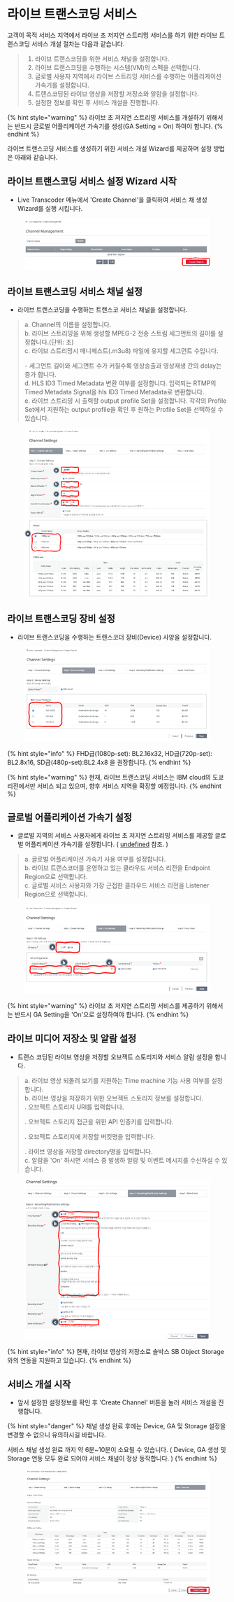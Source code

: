 # 라이브 트랜스코딩 서비스

고객이 목적 서비스 지역에서 라이브 초 저지연 스트리밍 서비스를 하기 위한 라이브 트랜스코딩 서비스 개설 절차는 다음과 같습니다.&#x20;

> 1. 라이브 트랜스코딩을 위한 서비스 채널을 설정합니다.
> 2. 라이브 트랜스코딩을 수행하는 시스템(VM)의 스펙을 선택합니다.
> 3. 글로벌 사용자 지역에서 라이브 스트리밍 서비스를 수행하는 어플리케이션 가속기를 설정합니다.
> 4. 트랜스코딩된 라이브 영상을 저장할 저장소와 알람을 설정합니다.
> 5. 설정한 정보를 확인 후 서비스 개설을 진행합니다. &#x20;

{% hint style="warning" %}
라이브 초 저지연 스트리밍 서비스를 개설하기 위해서는 반드시 글로벌 어플리케이션 가속기를 생성(GA Setting = On) 하여야 합니다.&#x20;
{% endhint %}

라이브 트랜스코딩 서비스를 생성하기 위한 서비스 개설 Wizard를 제공하며 설정 방법은 아래와 같습니다.



## 라이브 트랜스코딩 서비스 설정 Wizard 시작

* Live Transcoder 메뉴에서 'Create Channel'을 클릭하여 서비스 채 생성 Wizard를 실행 시킵니다.

<figure><img src="../.gitbook/assets/image (8).png" alt=""><figcaption></figcaption></figure>

## 라이브 트랜스코딩 서비스 채널 설정

* 라이브 트랜스코딩을 수행하는 트랜스코 서비스 채널을 설정합니다.&#x20;

> a. Channel의 이름을 설정합니다.\
> b. 라이브 스트리밍을 위해 생성할 MPEG-2 전송 스트림 세그먼트의 길이를 설정합니다.(단위: 초)\
> c. 라이브 스트리밍시 매니페스트(.m3u8) 파일에 유지할 세그먼트 수입니다.
>
> &#x20;  \- 세그먼트 길이와 세그먼트 수가 커질수록 영상송출과 영상재생 간의 delay는 증가 합니다.\
> d. HLS ID3 Timed Metadata 변환 여부를 설정합니다. 입력되는 RTMP의 Timed Metadata Signal을 hls ID3 Timed Metadata로 변환합니다. \
> e. 라이브 스트리밍 시 출력할 output profile Set을 설정합니다. 각각의 Profile Set에서 지원하는 output profile을 확인 후 원하는 Profile Set을 선택하실 수 있습니다.

<figure><img src="../.gitbook/assets/image (20).png" alt=""><figcaption></figcaption></figure>

## 라이브 트랜스코딩 장비 설정

* 라이브 트랜스코딩을 수행하는 트랜스코더 장비(Device) 사양을 설정합니다.

<figure><img src="../.gitbook/assets/image (40).png" alt=""><figcaption></figcaption></figure>

{% hint style="info" %}
FHD급(1080p-set): BL2.16x32, HD급(720p-set): BL2.8x16, SD급(480p-set):BL2.4x8 을 권장합니다.&#x20;
{% endhint %}

{% hint style="warning" %}
현재, 라이브 트랜스코딩 서비스는 IBM cloud의 도쿄 리전에서만 서비스 되고 있으며, 향후 서비스 지역을 확장할 예정입니다.
{% endhint %}

## 글로벌 어플리케이션 가속기 설정

* 글로벌 지역의 서비스 사용자에게 라이브 초 저지연 스트리밍 서비스를 제공할 글로벌 어플리케이션 가속기를 설정합니다. ( [undefined](../undefined/ "mention") 참조. )

> a. 글로벌 어플리케이션 가속기 사용 여부를 설정합니다.\
> b. 라이브 트랜스코더를 운영하고 있는 클라우드 서비스 리전을 Endpoint Region으로 선택합니다.\
> c. 글로벌 서비스 사용자와 가장 근접한 클라우드 서비스 리전을 Listener Region으로 선택합니다.

<figure><img src="../.gitbook/assets/image (7).png" alt=""><figcaption></figcaption></figure>

{% hint style="warning" %}
라이브 초 저지연 스트리밍 서비스를 제공하기 위해서는 반드시 GA Setting을 'On'으로 설정하여야 합니다.&#x20;
{% endhint %}

## 라이브 미디어 저장소 및 알람 설정

* 트랜스 코딩된 라이브 영상을 저장할 오브젝트 스토리지와 서비스 알람 설정을 합니다.&#x20;

> a. 라이브 영상 되돌려 보기를 지원하는 Time machine 기능 사용 여부를 설정합니다.\
> b. 라이브 영상을 저장하기 위한 오브젝트 스토리지 정보를 설정합니다.\
> &#x20;  . 오브젝트 스토리지 URI를 입력합니다.
>
> &#x20;  . 오브젝트 스토리지 접근을 위한 API 인증키를 입력합니다.
>
> &#x20;  . 오브젝트 스토리지에 저장할 버킷명을 입력합니다.
>
> &#x20;  . 라이브 영상을 저장할 directory명을 입력합니다.\
> c. 알람을 'On' 하시면 서비스 중 발생하 알람 및 이벤트 메시지를 수신하실 수 있습니다.

<figure><img src="../.gitbook/assets/image (36).png" alt=""><figcaption></figcaption></figure>

{% hint style="info" %}
현재, 라이브 영상의 저장소로 솔박스 SB Object Storage 와의 연동을 지원하고 있습니다.
{% endhint %}

## 서비스 개설 시작

* 앞서 설정한 설정정보를 확인 후 'Create Channel' 버튼을 눌러 서비스 개설을 진행합니다.

{% hint style="danger" %}
채널 생성 완료 후에는 Device, GA 및 Storage 설정을 변경할 수 없으니 유의하시길 바랍니다.

서비스 채널 생성 완료 까지 약 6분\~10분이 소요될 수 있습니다. ( Device, GA 생성 및 Storage 연동 모두 완료 되어야 서비스 채널이 정상 동작합니다. )
{% endhint %}

<figure><img src="../.gitbook/assets/image (43).png" alt=""><figcaption></figcaption></figure>
